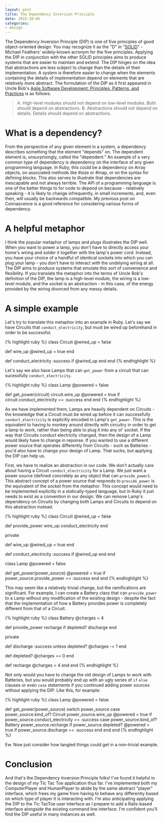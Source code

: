 ```yaml
---
layout: post
title: The Dependency Inversion Principle
date: 2015-10-05
categories:
- design
---
```

The Dependency Inversion Principle (DIP) is one of five principles of good object-oriented design. You may recognize it as the "D" in "[SOLID](https://en.wikipedia.org/wiki/SOLID_(object-oriented_design))" - Michael Feathers' widely-known acronym for the five principles. Applying the DIP in conjunction with the other SOLID principles aims to produce systems that are easier to maintain and extend. The DIP hinges on the idea that abstractions are less subject to change than the details of their implementation. A system is therefore easier to change when the elements containing the details of implementation depend on elements that are relatively more abstract. The formulation of the DIP as it first appeared in Uncle Bob's [Agile Software Development: Principles, Patterns, and Practices](http://www.amazon.com/Software-Development-Principles-Patterns-Practices/dp/0135974445) is as follows:

> A. High-level modules should not depend on low-level modules. Both should depend on abstractions.
> B. Abstractions should not depend on details. Details should depend on abstractions.

# What is a dependency?

From the perspective of any given element in a system, a dependency describes something that the element "depends" on. The dependent element is, unsurprisingly, called the "dependent." An example of a very common type of dependency is dependency on the interface of any given programming language. In Ruby, this could be a dependency on Array objects, on associated methods like #size or #map, or on the syntax for defining blocks. This also serves to illustrate that dependencies are inescapable and not always terrible. The API of a programming language is one of the better things to for code to depend on because - relatively speaking - it is likely to change infrequently, in small increments, and, even then, will usually be backwards compatible. My previous post on Connascence is a good reference for considering various forms of dependency.

# A helpful metaphor

I think the popular metaphor of lamps and plugs illustrates the DIP well. When you want to power a lamp, you don't have to directly access your home's wiring and solder it together with the lamp's power cord. Instead, you have your choice of a handful of identical sockets into which you can plug your lamp - you don't have to interact with the undelying wiring at all. The DIP aims to produce systems that emulate this sort of convenience and flexibility. If you translate the metaphor into the terms of Uncle Bob's definition of the DIP, the lamp is a high-level module, the wiring is a low-level module, and the socket is an abstraction - in this case, of the energy provided by the wiring divorced from any messy details.

# A simple example

Let's try to translate this metaphor into an example in Ruby. Let's say we have Circuits that ```conduct_electricity```, but must be wired up beforehand in order to be successful.

{% highlight ruby %}
class Circuit
  @wired_up = false

  def wire_up
    @wired_up = true
  end

  def conduct_electricity
    :success if @wired_up
  end
end
{% endhighlight %}

Let's say we also have Lamps that can ```get_power``` from a circuit that can sucessfully ```conduct_electricity```.

{% highlight ruby %}
class Lamp
  @powered = false

  def get_power(circuit)
    circuit.wire_up
    @powered = true if circuit.conduct_electricity == :success
  end
end
{% endhighlight %}

As we have implemented them, Lamps are heavily dependent on Circuits - the knowledge that a Circuit must be wired up before it can successfully ```conduct_electricity``` is explicitly encoded in Lamp's ```get_power```. This is the equivalent to having to monkey around directly with circuitry in order to get a lamp to work, rather than being able to plug it into any ol' socket. If the way that Circuits conduct electricity changed, then the design of a Lamp would likely have to change in reponse. If you wanted to use a different power source that operates differently from Circuits - such as Batteries - you'd also have to change your design of Lamp. That sucks, but applying the DIP can help us.

First, we have to realize an abstraction in our code. We don't actually care about having a Circuit ```conduct_electricity``` for a Lamp. We just want a power source (defined concretely as any object that can ```provide_power```). This abstract concept of a power source that responds to ```provide_power``` is the equivalent of the socket from the metaphor. This concept would need to be implemented explicitly in a statically-typed language, but in Ruby it just needs to exist as a convention in our design. We can remove Lamp's dependency on Circuits by changing both Lamps and Circuits to depend on this abstraction instead.

{% highlight ruby %}
class Circuit
  @wired_up = false

  def provide_power
    wire_up
    conduct_electricity
  end

  private

  def wire_up
    @wired_up = true
  end

  def conduct_electricity
    :success if @wired_up
  end
end

class Lamp
  @powered = false

  def get_power(power_source)
    @powered = true if power_source.provide_power == :success
  end
end
{% endhighlight %}

This may seem like a relatively trivial change, but the ramifications are significant. For example, I can create a Battery class that can ```provide_power``` to a Lamp without any modification of the existing design - despite the fact that the implementation of how a Battery provides power is completely different from that of a Circuit.

{% highlight ruby %}
class Battery
  @charges = 4

  def provide_power
    recharge if depleted?
    discharge
  end

  private

  def discharge
    :success unless depleted?
    @charges -= 1
  end

  def depleted?
    @charges == 0
  end

  def recharge
    @charges = 4
  end
end
{% endhighlight %}

Not only would you have to change the old design of Lamps to work with Batteries, but you would probably end up with an ugly series of ```if``` ```else``` clauses or even ```case``` statements if you continued adding power sources without applying the DIP. Like this, for example:

{% highlight ruby %}
class Lamp
  @powered = false

  def get_power(power_source)
    switch power_source
    case power_source.kind_of? Circuit
      power_source.wire_up
      @powered = true if power_source.conduct_electricity == :success
    case power_source.kind_of? Battery
      power_source.recharge if power_source.depleted?
      @powered = true if power_source.discharge == :success
    end
  end
end
{% endhighlight %}

Ew. Now just consider how tangled things could get in a non-trivial example.

# Conclusion

And that's the Dependency Inversion Principle folks! I've found it helpful in the design of my Tic Tac Toe application thus far. I've implemented both my ComputerPlayer and HumanPlayer to abide by the same abstract "player" interface, which frees my game from having to behave any differently based on which type of player it is interacting with. I'm also anticipating applying the DIP to the Tic TacToe user interface as I prepare to add a Rails-based interface alongside the existing command line interface. I'm confident you'll find the DIP useful in many instances as well.